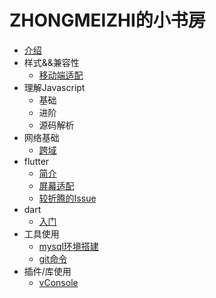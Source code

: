 # ZHONGMEIZHI的小书房

* [介绍](README.md)
* 样式&&兼容性
  * [移动端适配](css/LAYOUT.md)
* 理解Javascript
  * 基础
  * 进阶
  * 源码解析
* 网络基础
  * [跨域](net/CO.md)
* flutter
  * [简介](flutter/BRIEF.md)
  * [屏幕适配](flutter/PRIMER.md)
  * [较折腾的Issue](flutter/ISSUE.md)
* dart
  * [入门](dart/PRIMER.md)
* 工具使用
  * [mysql环境搭建](tools/MYSQL.md)
  * [git命令](tools/GIT.md)
* 插件/库使用
  * [vConsole](plugins/vConsole.md)